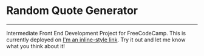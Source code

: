 # Random Quote Generator
----

Intermediate Front End Development Project for FreeCodeCamp.
This is currently deployed on [I'm an inline-style link](https://codepen.io/rja907/full/yoMQog/).
Try it out and let me know what you think about it!
